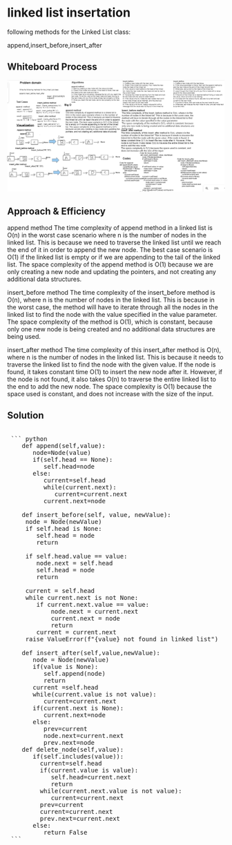 # linked list insertation

following methods for the Linked List class:

append,insert_before,insert_after

## Whiteboard Process

![whiteBoard](./linked_list_insertation.png)

## Approach & Efficiency

append method
The time complexity of append method in a linked list is O(n) in the worst case scenario where n is the number of nodes in the linked list. This is because we need to traverse the linked list until we reach the end of it in order to append the new node. The best case scenario is O(1) if the linked list is empty or if we are appending to the tail of the linked list. The space complexity of the append method is O(1) because we are only creating a new node and updating the pointers, and not creating any additional data structures.

insert_before method
The time complexity of the insert_before method is O(n), where n is the number of nodes in the linked list. This is because in the worst case, the method will have to iterate through all the nodes in the linked list to find the node with the value specified in the value parameter.
The space complexity of the method is O(1), which is constant, because only one new node is being created and no additional data structures are being used.

insert_after method
The time complexity of this insert_after method is O(n), where n is the number of nodes in the linked list. This is because it needs to traverse the linked list to find the node with the given value. If the node is found, it takes constant time O(1) to insert the new node after it. However, if the node is not found, it also takes O(n) to traverse the entire linked list to the end to add the new node.
The space complexity is O(1) because the space used is constant, and does not increase with the size of the input.

## Solution

<pre>

 ``` python
    def append(self,value):
       node=Node(value)
       if(self.head == None):
          self.head=node
       else:
          current=self.head
          while(current.next):
             current=current.next
          current.next=node

    def insert_before(self, value, newValue):
     node = Node(newValue)
     if self.head is None:
        self.head = node
        return

     if self.head.value == value:
        node.next = self.head
        self.head = node
        return

     current = self.head
     while current.next is not None:
        if current.next.value == value:
            node.next = current.next
            current.next = node
            return
        current = current.next
     raise ValueError(f"{value} not found in linked list")

    def insert_after(self,value,newValue):
       node = Node(newValue)
       if(value is None):
          self.append(node)
          return
       current =self.head
       while(current.value is not value):
          current=current.next
       if(current.next is None):
          current.next=node
       else:
          prev=current
          node.next=current.next
          prev.next=node
    def delete_node(self,value):
       if(self.includes(value)):
         current=self.head
         if(current.value is value):
            self.head=current.next
            return
         while(current.next.value is not value):
            current=current.next
         prev=current
         current=current.next
         prev.next=current.next
       else:
          return False
 ```
</pre>